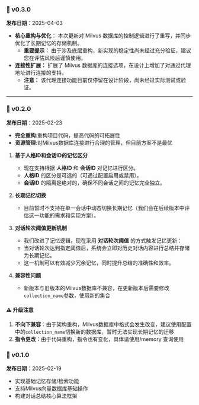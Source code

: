 ### 🌱 v0.3.0
**发布日期**：2025-04-03

*   **核心重构与优化：** 本次更新对 Milvus 数据库的控制逻辑进行了重写，并同步优化了长期记忆的存储机制。
    *   **重要提示：** 由于涉及底层重构，新实现的稳定性尚未经过充分验证，建议您在评估风险后谨慎使用。
*   **连接性扩展：** 扩展了 Milvus 数据库的连接选项，在设计上增加了对通过代理地址进行连接的支持。
    *   **注意：** 该代理连接功能目前仅停留在设计阶段，尚未经过实际测试或验证。

---

### 🚀 v0.2.0
**发布日期**：2025-02-23
- **完全重构**:重构项目代码，提高代码的可拓展性
- **资源管理**:对Milvus数据库连接进行合理的管理，但目前方案不是最优

1. **基于人格ID和会话ID的记忆区分**
    - 现在支持根据 **人格ID** 和 **会话ID** 对记忆进行区分。
    - **人格ID** 的区分是可选的（可通过配置启用或禁用）。
    - **会话ID** 的隔离是绝对的，确保不同会话之间的记忆完全独立。

2. **长期记忆切换**
    - 目前暂时不支持在单一会话中动态切换长期记忆（我们会在后续版本中评估这一功能的需求和实现方案）。

3. **对话轮次阈值更新机制**
    - 我们改进了记忆逻辑，现在采用 **对话轮次阈值** 的方式触发记忆更新：
    - 当对话轮次达到指定阈值后，系统会立即对历史对话内容进行总结并存储为长期记忆。
    - 这一机制可以有效减少冗余记忆，同时提升总结的准确性和效率。

4. **兼容性问题**
    - 新版本与旧版本的Milvus数据库不兼容，在更新版本后需要修改`collection_name`参数，使用新的集合

#### ⚠️ 升级注意
1. **不向下兼容**：由于架构重构，Milvus数据库中格式会发生改变，建议使用配置中的`collection_name`切换新的数据库，暂时无法实现长期记忆的迁移
2. **指令更改**：由于代码重构，指令也有变化，具体请使用/memory 查询使用

### 🌱 v0.1.0
**发布日期**：2025-02-19
- 实现基础记忆存储/检索功能  
- 支持Milvus向量数据库基础操作
- 构建对话总结核心算法框架
